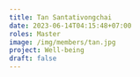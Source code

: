 ```yaml
---
title: Tan Santativongchai
date: 2023-06-14T04:15:48+07:00
roles: Master
image: /img/members/tan.jpg
project: Well-being
draft: false
---
```


